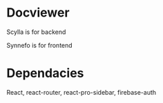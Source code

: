 # Docviewer
Scylla is for backend

Synnefo is for frontend

# Dependacies
React, react-router, react-pro-sidebar, firebase-auth
